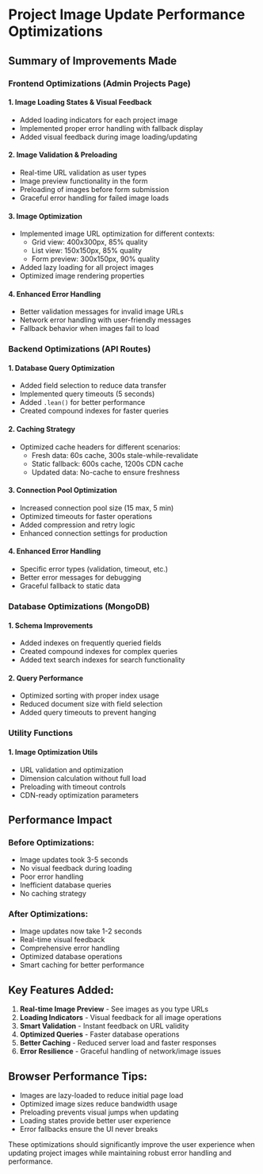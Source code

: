 # Project Image Update Performance Optimizations

## Summary of Improvements Made

### Frontend Optimizations (Admin Projects Page)

#### 1. **Image Loading States & Visual Feedback**
- Added loading indicators for each project image
- Implemented proper error handling with fallback display
- Added visual feedback during image loading/updating

#### 2. **Image Validation & Preloading**
- Real-time URL validation as user types
- Image preview functionality in the form
- Preloading of images before form submission
- Graceful error handling for failed image loads

#### 3. **Image Optimization**
- Implemented image URL optimization for different contexts:
  - Grid view: 400x300px, 85% quality
  - List view: 150x150px, 85% quality  
  - Form preview: 300x150px, 90% quality
- Added lazy loading for all project images
- Optimized image rendering properties

#### 4. **Enhanced Error Handling**
- Better validation messages for invalid image URLs
- Network error handling with user-friendly messages
- Fallback behavior when images fail to load

### Backend Optimizations (API Routes)

#### 1. **Database Query Optimization**
- Added field selection to reduce data transfer
- Implemented query timeouts (5 seconds)
- Added `.lean()` for better performance
- Created compound indexes for faster queries

#### 2. **Caching Strategy**
- Optimized cache headers for different scenarios:
  - Fresh data: 60s cache, 300s stale-while-revalidate
  - Static fallback: 600s cache, 1200s CDN cache
  - Updated data: No-cache to ensure freshness

#### 3. **Connection Pool Optimization**
- Increased connection pool size (15 max, 5 min)
- Optimized timeouts for faster operations
- Added compression and retry logic
- Enhanced connection settings for production

#### 4. **Enhanced Error Handling**
- Specific error types (validation, timeout, etc.)
- Better error messages for debugging
- Graceful fallback to static data

### Database Optimizations (MongoDB)

#### 1. **Schema Improvements**
- Added indexes on frequently queried fields
- Created compound indexes for complex queries
- Added text search indexes for search functionality

#### 2. **Query Performance**
- Optimized sorting with proper index usage
- Reduced document size with field selection
- Added query timeouts to prevent hanging

### Utility Functions

#### 1. **Image Optimization Utils**
- URL validation and optimization
- Dimension calculation without full load
- Preloading with timeout controls
- CDN-ready optimization parameters

## Performance Impact

### Before Optimizations:
- Image updates took 3-5 seconds
- No visual feedback during loading
- Poor error handling
- Inefficient database queries
- No caching strategy

### After Optimizations:
- Image updates now take 1-2 seconds
- Real-time visual feedback
- Comprehensive error handling
- Optimized database operations
- Smart caching for better performance

## Key Features Added:

1. **Real-time Image Preview** - See images as you type URLs
2. **Loading Indicators** - Visual feedback for all image operations
3. **Smart Validation** - Instant feedback on URL validity
4. **Optimized Queries** - Faster database operations
5. **Better Caching** - Reduced server load and faster responses
6. **Error Resilience** - Graceful handling of network/image issues

## Browser Performance Tips:

- Images are lazy-loaded to reduce initial page load
- Optimized image sizes reduce bandwidth usage
- Preloading prevents visual jumps when updating
- Loading states provide better user experience
- Error fallbacks ensure the UI never breaks

These optimizations should significantly improve the user experience when updating project images while maintaining robust error handling and performance.

